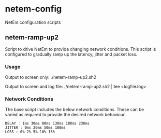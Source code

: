 # netem-config

NetEm configuration scripts

## netem-ramp-up2

Script to drive NetEm to provide changing network conditions. This script is configured to gradually ramp up the latency, jitter and packet loss.

### Usage

Output to screen only:
    ./netem-ramp-up2.sh2

Output to screen and log file:
    ./netem-ramp-up2.sh2 | tee <logfile.log>

### Network Conditions

The base script includes the below network conditions. These can be varied as required to provide the desired network behaviour.

    DELAY : 1ms 30ms 80ms 130ms 180ms 230ms
    JITTER : 0ms 20ms 50ms 100ms
    LOSS : 0% 2% 5% 10% 15%
